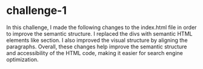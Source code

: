 # challenge-1
In this challenge, I made the following changes to the index.html file in order 
to improve the semantic structure.
I replaced the divs with semantic HTML elements like section.
I also improved the visual structure by aligning the paragraphs. 
Overall, these changes help improve the semantic structure and accessibility of the HTML code, making it easier for search engine optimization. 


